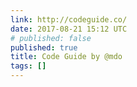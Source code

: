 ```yaml
---
link: http://codeguide.co/
date: 2017-08-21 15:12 UTC
# published: false
published: true
title: Code Guide by @mdo
tags: []
---
```




